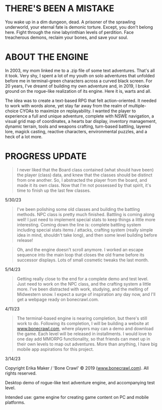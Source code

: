 # THERE'S BEEN A MISTAKE

You wake up in a dim dungeon, dead. A prisoner of the sprawling underworld, your eternal fate is demonic torture. Except, you don't belong here.
Fight through the nine labyrinthian levels of perdition. Face treacherous demons, reclaim your bones, and save your soul.


# ABOUT THE ENGINE 

In 2003, my mom linked me to a .zip file of some text adventures. That's all it took. Very shy, I spent a lot of my youth on solo adventures that unfolded before me in terminal-green characters across a curved black screen. For 20 years, I've dreamt of building my own adventure and, in 2019, I broke ground on the rogue-like realization of its engine. Here it is, warts and all.

The idea was to create a text-based RPG that felt action-oriented. It needed to work with words alone, yet stay far away from the realm of multiple-choice CYOAs to maximize on replayability. I wanted the player to experience a full and unique adventure, complete with NSWE navigation, a visual grid map of coordinates, a hearts bar display, inventory management, dynamic terrain, tools and weapons crafting, turn-based battling, layered lore, magick casting, reactive characters, environmental puzzles, and a heck of a lot more. 


# PROGRESS UPDATE

> I never liked that the Board class contained (what should have been) the player (class) data, and knew that the classes should be distinct from one another. So, I abstracted the player from the board, and made it its own class. Now that I'm not possessed by that spirit, it's time to finish up the last few classes. 

5/30/23

> I've been polishing some old classes and building the battling methods. NPC class is pretty much finished. Battling is coming along well! I just need to implement special stats to keep things a little more interesting. Coming down the line is: complete battling system including special stats items / attacks, crafting system (really simple idea in mind, shouldn't take long), and then some level building before release! 

> Oh, and the engine doesn't scroll anymore. I worked an escape sequence into the main loop that closes the old frame before its successor displays. Lots of small cosmetic tweaks the last month. 

5/14/23 


> Getting really close to the end for a complete demo and test level. Just need to work on the NPC class, and the crafting system a little more. I've been distracted with work, studying, and the melting of Midwestern snow. I expect a surge of inspiration any day now, and I'll get a webpage ready on bonecrawl.com.

4/11/23


> The terminal-based engine is nearing completion, but there's still work to do. Following its completion, I will be building a website at www.bonecrawl.com, where players may can a demo and download the game. Each level will be released in installments. I would love to one day add MMORPG functionality, so that friends can meet up in their own levels to map out adventures. More than anything, I have big mobile app aspirations for this project. 

3/14/23



Copyright Erika Maker  / 'Bone Crawl' © 2019 (www.bonecrawl.com). All rights reserved.

Desktop demo of rogue-like text adventure engine, and accompanying test level.

Intended use: game engine for creating game content on PC and mobile platforms. 
